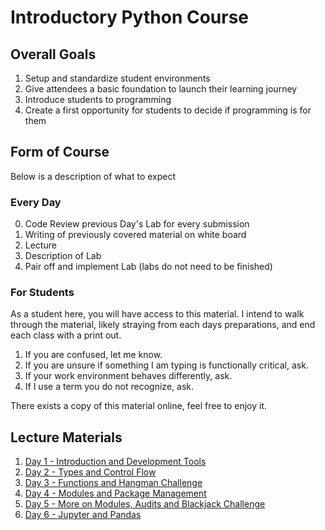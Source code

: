 # Introductory Python Course

## Overall Goals
1. Setup and standardize student environments
1. Give attendees a basic foundation to launch their learning journey
3. Introduce students to programming
3. Create a first opportunity for students to decide if programming is for them

## Form of Course
Below is a description of what to expect

### Every Day
0. Code Review previous Day's Lab for every submission
2. Writing of previously covered material on white board
1. Lecture
3. Description of Lab
4. Pair off and implement Lab (labs do not need to be finished)

### For Students
As a student here, you will have access to this material. I intend to walk through the material, likely straying from each days preparations, and end each class with a print out.

1. If you are confused, let me know.
2. If you are unsure if something I am typing is functionally critical, ask.
3. If your work environment behaves differently, ask.
4. If I use a term you do not recognize, ask.

There exists a copy of this material online, feel free to enjoy it.

## Lecture Materials
1. [Day 1 - Introduction and Development Tools](./1DAY.md)
2. [Day 2 - Types and Control Flow](./2DAY.md)
3. [Day 3 - Functions and Hangman Challenge](./3DAY.md)
4. [Day 4 - Modules and Package Management](./4DAY.md)
4. [Day 5 - More on Modules, Audits and Blackjack Challenge](./5DAY.md)
4. [Day 6 - Jupyter and Pandas](./6DAY.md)

